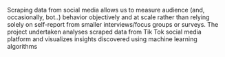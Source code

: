 Scraping data from social media allows us to measure audience (and, occasionally, bot..) behavior objectively and at scale rather than relying solely on self-report from smaller interviews/focus groups or surveys. 
The project undertaken analyses scraped data from Tik Tok social media platform and visualizes insights discovered using machine learning algorithms
